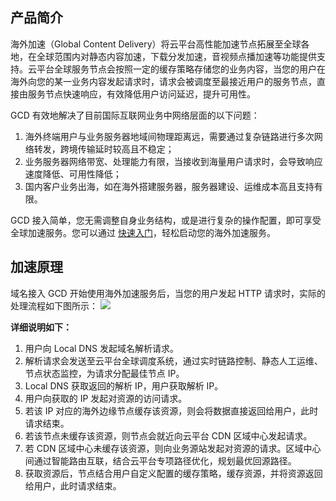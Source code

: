 ## 产品简介

海外加速（Global Content Delivery）将云平台高性能加速节点拓展至全球各地，在全球范围内对静态内容加速，下载分发加速，音视频点播加速等功能提供支持。云平台全球服务节点会按照一定的缓存策略存储您的业务内容，当您的用户在海外向您的某一业务内容发起请求时，请求会被调度至最接近用户的服务节点，直接由服务节点快速响应，有效降低用户访问延迟，提升可用性。

GCD 有效地解决了目前国际互联网业务中网络层面的以下问题：
1. 海外终端用户与业务服务器地域间物理距离远，需要通过复杂链路进行多次网络转发，跨境传输延时较高且不稳定；
2. 业务服务器网络带宽、处理能力有限，当接收到海量用户请求时，会导致响应速度降低、可用性降低；
3. 国内客户业务出海，如在海外搭建服务器，服务器建设、运维成本高且支持有限。

GCD 接入简单，您无需调整自身业务结构，或是进行复杂的操作配置，即可享受全球加速服务。您可以通过 [快速入门](/document/product/673/14422)，轻松启动您的海外加速服务。

## 加速原理
域名接入 GCD 开始使用海外加速服务后，当您的用户发起 HTTP 请求时，实际的处理流程如下图所示：	
![](http://imgcache.tcecqpoc.fsphere.cn/image/mc.qcloudimg.com/static/img/f6067accc151f20edadcd9c181fb2210/gcd-architecture_2.png)

**详细说明如下：**

1. 用户向 Local DNS 发起域名解析请求。
2. 解析请求会发送至云平台全球调度系统，通过实时链路控制、静态人工运维、节点状态监控，为请求分配最佳节点 IP。
3. Local DNS 获取返回的解析 IP，用户获取解析 IP。
4. 用户向获取的 IP 发起对资源的访问请求。
5. 若该 IP 对应的海外边缘节点缓存该资源，则会将数据直接返回给用户，此时请求结束。
6. 若该节点未缓存该资源，则节点会就近向云平台 CDN 区域中心发起请求。
7. 若 CDN 区域中心未缓存该资源，则向业务源站发起对资源的请求。区域中心间通过智能路由互联，结合云平台专项路径优化，规划最优回源路径。
8. 获取资源后，节点结合用户自定义配置的缓存策略，缓存资源，并将资源返回给用户，此时请求结束。
